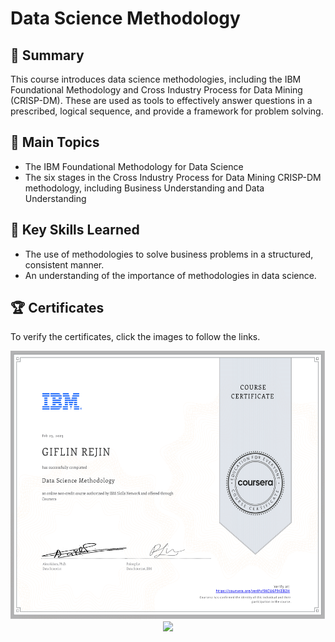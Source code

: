 # Data Science Methodology

## 📄 Summary 
This course introduces data science methodologies, including the IBM Foundational Methodology and Cross Industry Process for Data Mining (CRISP-DM). These are used as tools to effectively answer questions in a prescribed, logical sequence, and provide a framework for problem solving.

## 📑 Main Topics 
- The IBM Foundational Methodology for Data Science
- The six stages in the Cross Industry Process for Data Mining CRISP-DM methodology, including Business Understanding and Data Understanding

## 🔑 Key Skills Learned 
- The use of methodologies to solve business problems in a structured, consistent manner.
- An understanding of the importance of methodologies in data science.

## 🏆 Certificates 
To verify the certificates, click the images to follow the links.

<p align="middle">
  <a href="https://coursera.org/verify/9KCU6P9KEB2H"><img src="https://github.com/Giflin/IBM-data-science-professional-certificate/blob/master/03.Data%20Science%20Methodology/Coursera%209KCU6P9KEB2H%20data%20science%20methodologies-1.png" height="430"></a>
  <a href="https://www.credly.com/badges/185e9fdf-2960-4181-add3-1cc991446497/public_url"><img src="https://user-images.githubusercontent.com/84391594/152699417-d59be44f-f459-4bda-b385-615d07f8ec47.png" height="430"></a>
</p>
